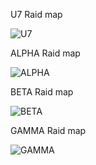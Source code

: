 U7 Raid map

<img src="https://cdn.discordapp.com/attachments/693018843857027142/808491789643677706/unknown.png" alt="U7">

ALPHA Raid map

<img src="https://cdn.discordapp.com/attachments/623889495946952715/804342967804231680/unknown.png" alt="ALPHA">

BETA Raid map

<img src="https://cdn.discordapp.com/attachments/623889495946952715/808016439289577492/unknown.png" alt="BETA">

GAMMA Raid map

<img src="https://cdn.discordapp.com/attachments/623889495946952715/808492065507246080/unknown.png" alt="GAMMA">